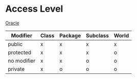 # Access Level
[Oracle](https://docs.oracle.com/javase/tutorial/java/javaOO/accesscontrol.html)

| Modifier    | Class | Package | Subclass | World |
| ----------- | ----- | ------- | -------- | ----- |
| public      | x     | x       | x        | x     |
| protected   | x     | x       | x        | o     |
| no modifier | x     | x       | o        | o     |
| private     | x     | o       | o        | o     |
